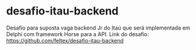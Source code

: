 # desafio-itau-backend
Desafio para suposta vaga backend Jr do Itaú que será implementada em Delphi com framework Horse para a API. Link do desafio: https://github.com/feltex/desafio-itau-backend 
